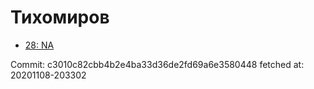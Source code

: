 # Тихомиров
- [28: NA](28.md)

Commit: c3010c82cbb4b2e4ba33d36de2fd69a6e3580448
 fetched at: 20201108-203302
